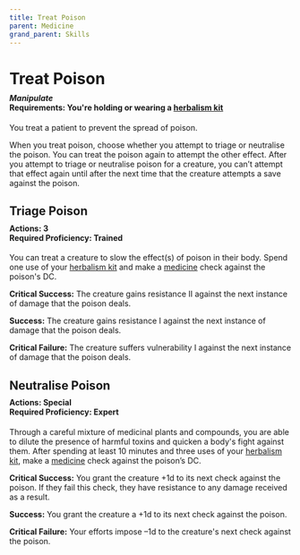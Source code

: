 ```yaml
---
title: Treat Poison
parent: Medicine
grand_parent: Skills
---
```


# Treat Poison

<div style="margin-top:-10px;"></div>

#### *Manipulate*<br>**Requirements:** You're holding or wearing a [herbalism kit](https://stormchaserroleplaying.com/stormchaserRPG/Equipment/Tools/Herbalism/)
You treat a patient to prevent the spread of poison.

When you treat poison, choose whether you attempt to triage or neutralise the poison. You can treat the poison again to attempt the other effect. After you attempt to triage or neutralise poison for a creature, you can’t attempt that effect again until after the next time that the creature attempts a save against the poison.

## Triage Poison

<div style="margin-top:-10px;"></div>

#### **Actions:** 3<br>**Required Proficiency:** Trained
You can treat a creature to slow the effect(s) of poison in their body. Spend one use of your [herbalism kit](https://stormchaserroleplaying.com/stormchaserRPG/Equipment/Tools/Herbalism/) and make a [medicine](https://stormchaserroleplaying.com/stormchaserRPG/Skills/Medicine/) check against the poison's DC. 

**Critical Success:** The creature gains resistance II against the next instance of damage that the poison deals.

**Success:** The creature gains resistance I against the next instance of damage that the poison deals.

**Critical Failure:** The creature suffers vulnerability I against the next instance of damage that the poison deals.

## Neutralise Poison

<div style="margin-top:-10px;"></div>

#### **Actions:** Special<br>**Required Proficiency:** Expert
Through a careful mixture of medicinal plants and compounds, you are able to dilute the presence of harmful toxins and quicken a body's fight against them. After spending at least 10 minutes and three uses of your [herbalism kit](https://stormchaserroleplaying.com/stormchaserRPG/Equipment/Tools/Herbalism/), make a [medicine](https://stormchaserroleplaying.com/stormchaserRPG/Skills/Medicine/) check against the poison’s DC.

**Critical Success:** You grant the creature +1d to its next check against the poison. If they fail this check, they have resistance to any damage received as a result.

**Success:** You grant the creature a +1d to its next check against the poison.

**Critical Failure:** Your efforts impose –1d to the creature's next check against the poison.
